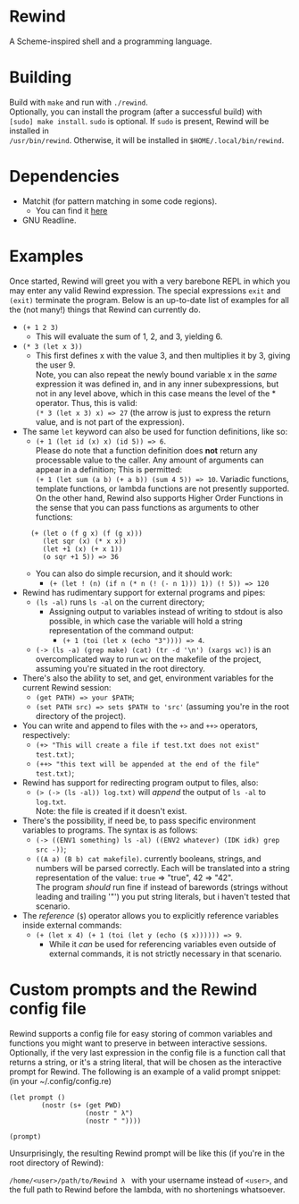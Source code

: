 # Rewind
A Scheme-inspired shell and a programming language.

# Building
Build with `make` and run with `./rewind`.  
Optionally, you can install the program (after a successful build) with  
`[sudo] make install`. `sudo` is optional. If `sudo` is present, Rewind will be installed in  
`/usr/bin/rewind`. Otherwise, it will be installed in `$HOME/.local/bin/rewind`.
# Dependencies
* Matchit (for pattern matching in some code regions).
  - You can find it [here](https://github.com/BowenFu/matchit.cpp)
* GNU Readline.

# Examples
Once started, Rewind will greet you with a very barebone REPL in which you may enter any
valid Rewind expression. The special expressions `exit` and `(exit)` terminate the program.
Below is an up-to-date list of examples for all the (not many!) things that Rewind can currently do.
- `(+ 1 2 3)`
  * This will evaluate the sum of 1, 2, and 3, yielding 6.
- `(* 3 (let x 3))`
  * This first defines x with the value 3, and then multiplies it by 3, giving the
  user 9.  
  Note, you can also repeat the newly bound variable x in the _same_ expression it was defined in,
  and in any inner subexpressions, but not in any level above, which in this case means the level of
  the * operator. Thus, this is valid:  
  `(* 3 (let x 3) x) => 27` (the arrow is just to express the return value, and is not part of the
  expression).  
- The same `let` keyword can also be used for function definitions, like so:
  * `(+ 1 (let id (x) x) (id 5)) => 6`.  
  Please do note that a function definition does **not** return any processable value to the caller.
  Any amount of arguments can appear in a definition; This is permitted:  
  `(+ 1 (let sum (a b) (+ a b)) (sum 4 5)) => 10`.
  Variadic functions, template functions, or lambda functions are not presently supported.
  On the other hand, Rewind also supports Higher Order Functions in the sense that you can pass functions
  as arguments to other functions:  
  ```
    (+ (let o (f g x) (f (g x)))
       (let sqr (x) (* x x))
       (let +1 (x) (+ x 1))
       (o sqr +1 5)) => 36
  ```
  * You can also do simple recursion, and it should work:  
	* `(+ (let ! (n) (if n (* n (! (- n 1))) 1)) (! 5)) => 120`
- Rewind has rudimentary support for external programs and pipes:  
  * `(ls -al)` runs `ls -al` on the current directory;  
    - Assigning output to variables instead of writing to stdout is also possible, in which case the
      variable will hold a string representation of the command output:  
      * `(+ 1 (toi (let x (echo "3")))) => 4`.  
  * `(-> (ls -a) (grep make) (cat) (tr -d '\n') (xargs wc))` is an overcomplicated way to run `wc` on the
	makefile of the project, assuming you're situated in the root directory.  
- There's also the ability to set, and get, environment variables for the current Rewind session:  
  * `(get PATH) => your $PATH`;
  * `(set PATH src) => sets $PATH to 'src'` (assuming you're in the root directory of the project).  
- You can write and append to files with the `+>` and `++>` operators, respectively:
  * `(+> "This will create a file if test.txt does not exist" test.txt)`;
  * `(++> "this text will be appended at the end of the file" test.txt)`;
- Rewind has support for redirecting program output to files, also:
  * `(> (-> (ls -al)) log.txt)` will _append_ the output of `ls -al` to `log.txt`.  
    Note: the file is created if it doesn't exist.
- There's the possibility, if need be, to pass specific environment variables to programs. The syntax is
  as follows:  
  * `(-> ((ENV1 something) ls -al) ((ENV2 whatever) (IDK idk) grep src -))`;
  * `((A a) (B b) cat makefile)`.
  currently booleans, strings, and numbers will be parsed correctly. Each will be translated into a string
  representation of the value: `true` => "true", 42 => "42".  
  The program _should_ run fine if instead of barewords (strings without leading and trailing '"') you put string
  literals, but i haven't tested that scenario.  
- The _reference_ (`$`) operator allows you to explicitly reference variables inside external commands:
  * `(+ (let x 4) (+ 1 (toi (let y (echo ($ x)))))) => 9`.  
    - While it _can_ be used for referencing variables even outside of external commands, it is not strictly
      necessary in that scenario.

# Custom prompts and the Rewind config file

Rewind supports a config file for easy storing of common variables and functions you might want to preserve in 
between interactive sessions. Optionally, if the very last expression in the config file is a function call that
returns a string, or it's a string literal, that will be chosen as the interactive prompt for Rewind. The following is
an example of a valid prompt snippet: (in your ~/.config/config.re)

```
(let prompt ()
        (nostr (s+ (get PWD)
                   (nostr " λ")
                   (nostr " "))))

(prompt)
```
Unsurprisingly, the resulting Rewind prompt will be like this (if you're in the root directory of Rewind):

`/home/<user>/path/to/Rewind λ `
with your username instead of `<user>`, and the full path to Rewind before the lambda, with no shortenings whatsoever.


